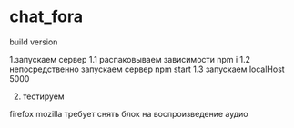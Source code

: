 # chat_fora

build version

1.запускаем сервер
    1.1 распаковываем зависимости npm i
    1.2  непосредственно запускаем сервер npm start
    1.3 запускаем localHost 5000

2. тестируем

  firefox mozilla требует снять блок на воспроизведение аудио